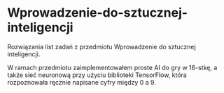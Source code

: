 # Wprowadzenie-do-sztucznej-inteligencji

Rozwiązania list zadań z przedmiotu Wprowadzenie do sztucznej inteligencji. 

W ramach przedmiotu zaimplementowałem proste AI do gry w 16-stkę, a także sieć neuronową przy użyciu biblioteki TensorFlow, która rozpoznowała ręcznie napisane cyfry między 0 a 9.
